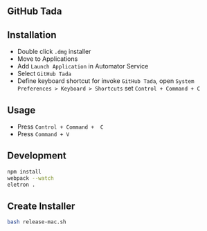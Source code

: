 ## GitHub Tada

## Installation

- Double click `.dmg` installer
- Move to Applications
- Add `Launch Application` in Automator Service
- Select `GitHub Tada`
- Define keyboard shortcut for invoke `GitHub Tada`, open `System Preferences > Keyboard > Shortcuts` set `Control + Command + C`

## Usage

- Press `Control + Command +  C`
- Press `Command + V`

## Development

```bash
npm install
webpack --watch
eletron .
```

## Create Installer

```bash
bash release-mac.sh
```